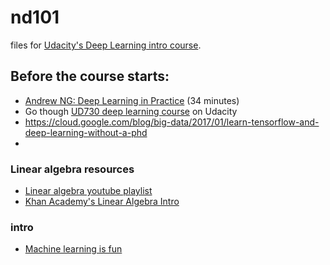 # nd101

files for [Udacity's Deep Learning intro course](https://www.udacity.com/course/deep-learning-nanodegree-foundation--nd101).

## Before the course starts:

- [Andrew NG: Deep Learning in Practice](https://youtu.be/LFDU2GX4AqM) (34 minutes)
- Go though [UD730 deep learning course](https://classroom.udacity.com/courses/ud730/) on Udacity
- https://cloud.google.com/blog/big-data/2017/01/learn-tensorflow-and-deep-learning-without-a-phd
-  

### Linear algebra resources
 
- [Linear algebra youtube playlist](https://www.youtube.com/playlist?list=PLlXfTHzgMRUKXD88IdzS14F4NxAZudSmv)
- [Khan Academy's Linear Algebra Intro](https://www.khanacademy.org/math/multivariable-calculus/multivariable-derivatives/jacobian/v/jacobian-prerequisite-knowledge)

 ### intro
 
 - [Machine learning is fun](https://medium.com/@ageitgey/machine-learning-is-fun-80ea3ec3c471#.t1zhql96j)
